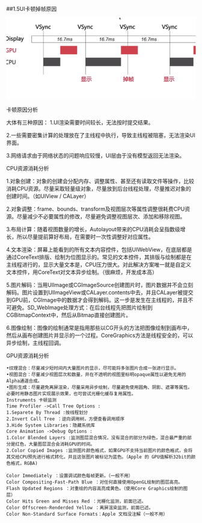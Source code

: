##1.5UI卡顿掉帧原因

![](/img/ui-9.png)

卡顿原因分析

大体有三种原因：
1.UI渲染需要时间较长，无法按时提交结果。

2.一些需要密集计算的处理放在了主线程中执行，导致主线程被阻塞，无法渲染UI界面。

3.网络请求由于网络状态的问题响应较慢，UI层由于没有模型返回无法渲染。

CPU资源消耗分析

1.对象创建：对象的创建会分配内存、调整属性、甚至还有读取文件等操作，比较消耗CPU资源。尽量采取轻量级对象，尽量放到后台线程处理，尽量推迟对象的创建时间。（如UIView  /  CALayer）

2.对象调整：frame、bounds、transform及视图层次等属性调整很耗费CPU资源。尽量减少不必要属性的修改，尽量避免调整视图层次、添加和移除视图。

3.布局计算：随着视图数量的增长，Autolayout带来的CPU消耗会呈指数级增长，所以尽量提前算好布局，在需要时一次性调整好对应属性。

4.文本渲染：屏幕上能看到的所有文本内容控件，包括UIWebView，在底层都是通过CoreText排版、绘制为位图显示的。常见的文本控件，其排版与绘制都是在主线程进行的，显示大量文本是，CPU压力很大。对此解决方案唯一就是自定义文本控件，用CoreText对文本异步绘制。（很麻烦，开发成本高）

5.图片解码：当用UIImage或CGImageSource创建图片时，图片数据并不会立刻解码。图片设置到UIImageView或CALayer.contents中去，并且CALayer被提交到GPU前，CGImage中的数据才会得到解码。这一步是发生在主线程的，并且不可避免。SD_WebImage处理方式：在后台线程先把图片绘制到CGBitmapContext中，然后从Bitmap直接创建图片。

6.图像绘制：图像的绘制通常是指用那些以CG开头的方法把图像绘制到画布中，然后从画布创建图片并显示的一个过程。CoreGraphics方法是线程安全的，可以异步绘制，主线程回调。

GPU资源消耗分析
```
•纹理混合：尽量减少短时间内大量图片的显示，尽可能将多张图片合成一张进行显示。
•视图混合：尽量减少视图层次和数量，并在不透明的视图里标明opaque属性以避免无用的Alpha通道合成。
•图形生成：尽量避免离屏渲染，尽量采用异步绘制，尽量避免使用圆角、阴影、遮罩等属性。必要时用静态图片实现展示效果，也可尝试光栅化缓存复用属性。
Instruments 卡顿监测
Time Profiler ->Call Tree Options :
1.Separete By Thread :按线程划分
2.Invert Call Tree ：逆向调用树，方便查看调用顺序
3.Hide System Libraries：隐藏系统库
Core Animation ->Debug Options :
1.Color Blended Layers :监测图层混合情况，没有混合的部分为绿色，混合最严重的部分是红色，大量图层混合会消耗GPU的时间。
2.Color Copied Images :监测图片颜色格式，如果GPU不支持当前图片的颜色格式，会将其交给CPU预先进行格式转化，并且这张图片被标记为蓝色。（Apple 的 GPU值解析32bit的颜色格式，RGBA)

Color Immediately ：设置调试颜色每帧更新。（一般不用）
Color Compositing-Fast-Path Blue ：对任何直接使用OpenGL绘制的图层高亮。
Flash Updated Regions ：对重绘的内容高亮成黄色。（使用Core Graphics绘制的图层）
Color Hits Green and Misses Red ：光栅化监测，前面已述。
Color Offscreen-Renderded Yellow ：离屏渲染监测，前面已述。
Color Non-Standard Surface Formats：Apple 文档没注解（一般不用）
```